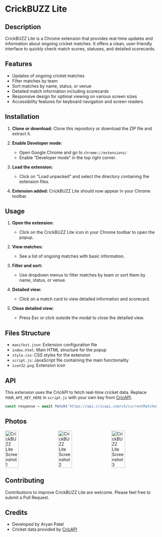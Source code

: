 
# CrickBUZZ Lite

## Description

CrickBUZZ Lite is a Chrome extension that provides real-time updates and information about ongoing cricket matches. It offers a clean, user-friendly interface to quickly check match scores, statuses, and detailed scorecards.

## Features

- Updates of ongoing cricket matches
- Filter matches by team
- Sort matches by name, status, or venue
- Detailed match information including scorecards
- Responsive design for optimal viewing on various screen sizes
- Accessibility features for keyboard navigation and screen readers

## Installation

1. **Clone or download:** Clone this repository or download the ZIP file and extract it.
   
2. **Enable Developer mode:**
   - Open Google Chrome and go to `chrome://extensions/`
   - Enable "Developer mode" in the top right corner.

3. **Load the extension:**
   - Click on "Load unpacked" and select the directory containing the extension files.

4. **Extension added:** CrickBUZZ Lite should now appear in your Chrome toolbar.

## Usage

1. **Open the extension:**
   - Click on the CrickBUZZ Lite icon in your Chrome toolbar to open the popup.

2. **View matches:**
   - See a list of ongoing matches with basic information.

3. **Filter and sort:**
   - Use dropdown menus to filter matches by team or sort them by name, status, or venue.

4. **Detailed view:**
   - Click on a match card to view detailed information and scorecard.

5. **Close detailed view:**
   - Press Esc or click outside the modal to close the detailed view.

## Files Structure

- `manifest.json`: Extension configuration file
- `index.html`: Main HTML structure for the popup
- `style.css`: CSS styles for the extension
- `script.js`: JavaScript file containing the main functionality
- `icon32.png`: Extension icon

## API

This extension uses the CricAPI to fetch real-time cricket data. Replace `YOUR_API_KEY_HERE` in `script.js` with your own key from [CricAPI](https://cricapi.com/).

```javascript
const response = await fetch('https://api.cricapi.com/v1/currentMatches?apikey=YOUR_API_KEY_HERE&offset=0');
```

## Photos

<div style="display: flex; justify-content: space-between; align-items: center;">
  <img src="https://github.com/Blaster2398/CrickBuzz-Web-Extension/assets/133494008/2198986d-2693-4677-877a-0517472f0a60" alt="CrickBUZZ Lite Screenshot 1" style="width: 30%; object-fit: cover;" />
  <img src="https://github.com/Blaster2398/CrickBuzz-Web-Extension/assets/133494008/96b5d93b-55e5-453b-957a-054163d3aa33" alt="CrickBUZZ Lite Screenshot 2" style="width: 30%; object-fit: cover;" />
  <img src="https://github.com/Blaster2398/CrickBuzz-Web-Extension/assets/133494008/22cf05dc-aea1-4911-8859-0b571f21707e" alt="CrickBUZZ Lite Screenshot 3" style="width: 30%; object-fit: cover;" />
</div>

## Contributing

Contributions to improve CrickBUZZ Lite are welcome. Please feel free to submit a Pull Request.


## Credits

- Developed by Aryan Patel
- Cricket data provided by [CricAPI](https://cricapi.com/)


